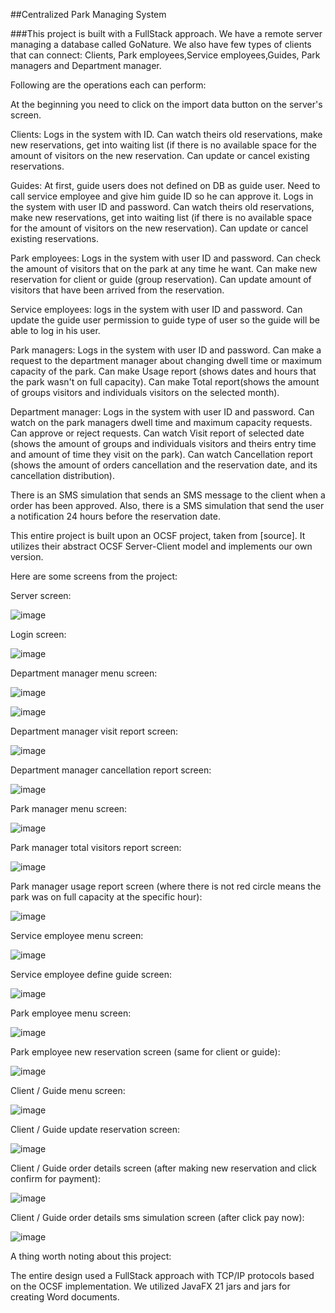 ##Centralized Park Managing System

###This project is built with a FullStack approach. We have a remote server managing a database called GoNature. We also have few types of clients that can connect: Clients, Park employees,Service employees,Guides, Park managers and  Department manager.

Following are the operations each can perform:

At the beginning you need to click on the import data button on the server's screen.

Clients:
Logs in the system with ID.
Can watch theirs old reservations, make new reservations, get into waiting list (if there is no available space for the amount of visitors on the new reservation.
Can update or cancel existing reservations.

Guides:
At first, guide users does not defined on DB as guide user.
Need to call service employee and give him guide ID so he can approve it.
Logs in the system with user ID and password.
Can watch theirs old reservations, make new reservations, get into waiting list (if there is no available space for the amount of visitors on the new reservation).
Can update or cancel existing reservations.

Park employees:
Logs in the system with user ID and password.
Can check the amount of visitors that on the park at any time he want.
Can make new reservation for client or guide (group reservation).
Can update amount of visitors that have been arrived from the reservation.

Service employees:
logs in the system with user ID and password.
Can update the guide user permission to guide type of user so the guide will be able to log in his user.

Park managers:
Logs in the system with user ID and password.
Can make a request to the department manager about changing dwell time or maximum capacity of the park.
Can make Usage report (shows dates and hours that the park wasn't on full capacity).
Can make Total report(shows the amount of groups visitors and individuals visitors on the selected month).

Department manager:
Logs in the system with user ID and password.
Can watch on the park managers dwell time and maximum capacity requests.
Can approve or reject requests.
Can watch Visit report of selected date (shows the amount of groups and individuals visitors and theirs entry time and amount of time they visit on the park).
Can watch Cancellation report (shows the amount of orders cancellation and the reservation date,  and its cancellation distribution).

There is an SMS simulation that sends an SMS message to the client when a order has been approved.
Also, there is a SMS simulation that send the user a notification 24 hours before the reservation date.

This entire project is built upon an OCSF project, taken from [source]. It utilizes their abstract OCSF Server-Client model and implements our own version.

Here are some screens from the project:

Server screen:

![image](https://github.com/AdarCohen1/GoNature/assets/146540241/f77128e6-abcf-4847-b373-0ea7dc1409ff)

Login screen:

![image](https://github.com/AdarCohen1/GoNature/assets/146540241/560a8537-920d-4c07-9e46-c4dc79268646)

Department manager menu screen:

![image](https://github.com/AdarCohen1/GoNature/assets/146540241/160a9bda-c296-4afe-9577-175ed66d47c0)

![image](https://github.com/AdarCohen1/GoNature/assets/146540241/6a64c20f-edbc-4edd-85ed-d70493b38e05)

Department manager visit report screen:

![image](https://github.com/AdarCohen1/GoNature/assets/146540241/4812b168-d985-4588-a317-86ae637a5034)

Department manager cancellation report screen:

![image](https://github.com/AdarCohen1/GoNature/assets/146540241/6ce02f2a-89bd-442a-88ed-5de5ae07d1a3)

Park manager menu screen:

![image](https://github.com/AdarCohen1/GoNature/assets/146540241/f4615bee-3720-4196-a8e8-069dc4672a73)

Park manager total visitors report screen:

![image](https://github.com/AdarCohen1/GoNature/assets/146540241/9a47932d-eb37-4afa-91e3-65edccba0ca5)

Park manager usage report screen (where there is not red circle means the park was on full capacity at the specific hour):

![image](https://github.com/AdarCohen1/GoNature/assets/146540241/3cc8c629-d2e7-43b9-b2a2-46ab1bfbade7)

Service employee menu screen:

![image](https://github.com/AdarCohen1/GoNature/assets/146540241/052b5ca6-6556-4ff6-b045-a612dcf03cb6)

Service employee define guide screen:

![image](https://github.com/AdarCohen1/GoNature/assets/146540241/edef3905-0a37-4eed-bc94-0e116775be3f)

Park employee menu screen:

![image](https://github.com/AdarCohen1/GoNature/assets/146540241/91144016-33c0-436f-b544-51bffb401927)

Park employee new reservation screen (same for client or guide):

![image](https://github.com/AdarCohen1/GoNature/assets/146540241/1912a285-e19a-49d0-b588-091df760ab87)

Client / Guide menu screen:

![image](https://github.com/AdarCohen1/GoNature/assets/146540241/f8453326-78a4-48bf-844d-c507a7eebd55)

Client / Guide update reservation screen:

![image](https://github.com/AdarCohen1/GoNature/assets/146540241/73a5c475-cc75-4fbc-b840-efae19b4a921)

Client / Guide order details screen (after making new reservation and click confirm for payment):

![image](https://github.com/AdarCohen1/GoNature/assets/146540241/4e71cb90-2e38-4253-a7fe-fc29cbccfcb7)

Client / Guide order details sms simulation screen (after click pay now):

![image](https://github.com/AdarCohen1/GoNature/assets/146540241/6b684f90-91b6-4830-8e8c-8cee244c16b0)


A thing worth noting about this project:

The entire design used a FullStack approach with TCP/IP protocols based on the OCSF implementation. We utilized JavaFX 21 jars and jars for creating Word documents.


